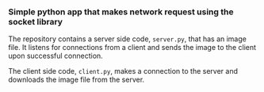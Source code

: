 ### Simple python app that makes network request using the socket library

The repository contains a server side code, `server.py`, that has an image file. It listens for connections from a client and sends the image to the client upon successful connection.

The client side code, `client.py`, makes a connection to the server and downloads the image file from the server.
